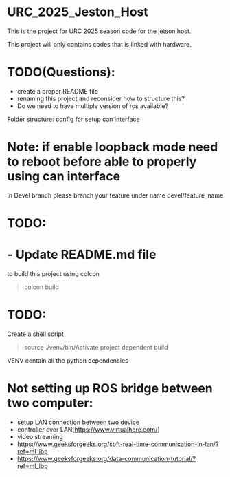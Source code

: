 # URC_2025_Jeston_Host
This is the project for URC 2025 season code for the jetson host.

This project will only contains codes that is linked with hardware.

# TODO(Questions):
- create a proper README file
- renaming this project and reconsider how to structure this?
- Do we need to have multiple version of ros available?

Folder structure:
config for setup can interface

Note:
if enable loopback mode need to reboot before able to properly using can interface
=======
In Devel branch please branch your feature under name devel/feature_name


# TODO:
# - Update README.md file

to build this project using colcon

> colcon build

# TODO:
Create a shell script
> source ./venv/bin/Activate
> project dependent build

VENV contain all the python dependencies

# Not setting up ROS bridge between two computer:
- setup LAN connection between two device
- controller over LAN[https://www.virtualhere.com/]
- video streaming
- https://www.geeksforgeeks.org/soft-real-time-communication-in-lan/?ref=ml_lbp
- https://www.geeksforgeeks.org/data-communication-tutorial/?ref=ml_lbp
